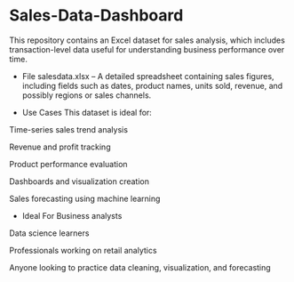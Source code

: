 # Sales-Data-Dashboard

This repository contains an Excel dataset for sales analysis, which includes transaction-level data useful for understanding business performance over time.

 
* File
salesdata.xlsx – A detailed spreadsheet containing sales figures, including fields such as dates, product names, units sold, revenue, and possibly regions or sales channels.

* Use Cases
This dataset is ideal for:

Time-series sales trend analysis

Revenue and profit tracking

Product performance evaluation

Dashboards and visualization creation

Sales forecasting using machine learning

* Ideal For
Business analysts

Data science learners

Professionals working on retail analytics

Anyone looking to practice data cleaning, visualization, and forecasting
